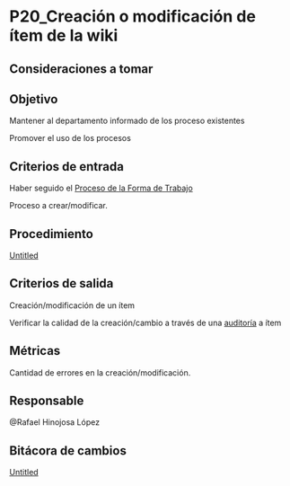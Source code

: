 # P20_Creación o modificación de ítem de la wiki

## Consideraciones a tomar

## **Objetivo**

Mantener al departamento informado de los proceso existentes

Promover el uso de los procesos

## **Criterios de entrada**

Haber seguido el [Proceso de la Forma de Trabajo](P01_Definir%20la%20Forma%20de%20Trabajo%20(Way%20of%20Working)%201a26647e0c134b95b2c42c228eb813c5.md) 

Proceso a crear/modificar.

## **Procedimiento**

[Untitled](P20_Creacio%CC%81n%20o%20modificacio%CC%81n%20de%20i%CC%81tem%20de%20la%20wiki%201c63004a533c4261979129dee36c2501/Untitled%20Database%2021568c4398914443977ee328c3326486.csv)

## **Criterios de salida**

Creación/modificación de un ítem

Verificar la calidad de la creación/cambio a través de una [auditoría](P25_Auditori%CC%81as%20a%20assets%20y%20productos%20de%20trabajo%20386d7b5b7b17435eb70e22f8f6ee7f08.md) a ítem

## **Métricas**

Cantidad de errores en la creación/modificación.

## **Responsable**

@Rafael Hinojosa López 

## Bitácora de cambios

[Untitled](P20_Creacio%CC%81n%20o%20modificacio%CC%81n%20de%20i%CC%81tem%20de%20la%20wiki%201c63004a533c4261979129dee36c2501/Untitled%20Database%20d5a37399b872482e96d07c7fdd56662b.csv)